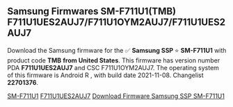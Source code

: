 <h2>Samsung Firmwares SM-F711U1(TMB) F711U1UES2AUJ7/F711U1OYM2AUJ7/F711U1UES2AUJ7</h2>
Download the Samsung firmware for the ✅ <strong>Samsung SSP </strong> ⭐ <strong>SM-F711U1</strong> with product code <strong>TMB</strong> <strong> from United States</strong>. This firmware has version number PDA <strong>F711U1UES2AUJ7</strong> and CSC F711U1OYM2AUJ7. The operating system of this firmware is Android R , with build date 2021-11-08. Changelist <strong>22701376</strong>.


[SM-F711U1](https://samfirm.shop/samsung/model/SM-F711U1)
[F711U1UES2AUJ7](https://samfirm.shop/samsung/pda/F711U1UES2AUJ7)
[Download Firmware Samsung SSP SM-F711U1](https://samfirm.shop/samsung/firmware/472640)
